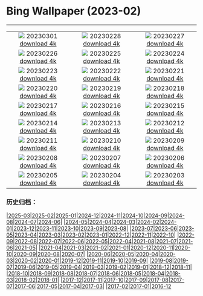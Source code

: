 # Bing Wallpaper (2023-02)
**************
| | | |
|:-:|:-:|:-:|
| ![](https://www.bing.com/th?id=OHR.LuebeckCityGate_DE-DE8410564862_1920x1080.jpg) 20230301 [download 4k](https://www.bing.com/th?id=OHR.LuebeckCityGate_DE-DE8410564862_UHD.jpg) | ![](https://www.bing.com/th?id=OHR.AtraniAmalfi_DE-DE5478327830_1920x1080.jpg) 20230228 [download 4k](https://www.bing.com/th?id=OHR.AtraniAmalfi_DE-DE5478327830_UHD.jpg) | ![](https://www.bing.com/th?id=OHR.PolarBearFrost_DE-DE6073981048_1920x1080.jpg) 20230227 [download 4k](https://www.bing.com/th?id=OHR.PolarBearFrost_DE-DE6073981048_UHD.jpg) |
| ![](https://www.bing.com/th?id=OHR.CanopyPeru_DE-DE4866151394_1920x1080.jpg) 20230226 [download 4k](https://www.bing.com/th?id=OHR.CanopyPeru_DE-DE4866151394_UHD.jpg) | ![](https://www.bing.com/th?id=OHR.BryceAnniv_DE-DE3264919137_1920x1080.jpg) 20230225 [download 4k](https://www.bing.com/th?id=OHR.BryceAnniv_DE-DE3264919137_UHD.jpg) | ![](https://www.bing.com/th?id=OHR.RichmondParkDuck_DE-DE8282627853_1920x1080.jpg) 20230224 [download 4k](https://www.bing.com/th?id=OHR.RichmondParkDuck_DE-DE8282627853_UHD.jpg) |
| ![](https://www.bing.com/th?id=OHR.ParisWinter_DE-DE2319621841_1920x1080.jpg) 20230223 [download 4k](https://www.bing.com/th?id=OHR.ParisWinter_DE-DE2319621841_UHD.jpg) | ![](https://www.bing.com/th?id=OHR.FriedensglockeFichtelberg_DE-DE0791222522_1920x1080.jpg) 20230222 [download 4k](https://www.bing.com/th?id=OHR.FriedensglockeFichtelberg_DE-DE0791222522_UHD.jpg) | ![](https://www.bing.com/th?id=OHR.MardiGrasNOLA_DE-DE2512685536_1920x1080.jpg) 20230221 [download 4k](https://www.bing.com/th?id=OHR.MardiGrasNOLA_DE-DE2512685536_UHD.jpg) |
| ![](https://www.bing.com/th?id=OHR.Itaimbezinho_DE-DE7568052813_1920x1080.jpg) 20230220 [download 4k](https://www.bing.com/th?id=OHR.Itaimbezinho_DE-DE7568052813_UHD.jpg) | ![](https://www.bing.com/th?id=OHR.MauiWhale_DE-DE2654887932_1920x1080.jpg) 20230219 [download 4k](https://www.bing.com/th?id=OHR.MauiWhale_DE-DE2654887932_UHD.jpg) | ![](https://www.bing.com/th?id=OHR.EbenIceCave_DE-DE2769796122_1920x1080.jpg) 20230218 [download 4k](https://www.bing.com/th?id=OHR.EbenIceCave_DE-DE2769796122_UHD.jpg) |
| ![](https://www.bing.com/th?id=OHR.BirdcountAllen_DE-DE9670864483_1920x1080.jpg) 20230217 [download 4k](https://www.bing.com/th?id=OHR.BirdcountAllen_DE-DE9670864483_UHD.jpg) | ![](https://www.bing.com/th?id=OHR.BerlinaleEroeffnung_DE-DE6394050974_1920x1080.jpg) 20230216 [download 4k](https://www.bing.com/th?id=OHR.BerlinaleEroeffnung_DE-DE6394050974_UHD.jpg) | ![](https://www.bing.com/th?id=OHR.HippoDayChobe_DE-DE9450104011_1920x1080.jpg) 20230215 [download 4k](https://www.bing.com/th?id=OHR.HippoDayChobe_DE-DE9450104011_UHD.jpg) |
| ![](https://www.bing.com/th?id=OHR.OtaruIgloo_DE-DE9255380929_1920x1080.jpg) 20230214 [download 4k](https://www.bing.com/th?id=OHR.OtaruIgloo_DE-DE9255380929_UHD.jpg) | ![](https://www.bing.com/th?id=OHR.MoonValley_DE-DE9146527929_1920x1080.jpg) 20230213 [download 4k](https://www.bing.com/th?id=OHR.MoonValley_DE-DE9146527929_UHD.jpg) | ![](https://www.bing.com/th?id=OHR.BoobyDarwinDay_DE-DE5337975937_1920x1080.jpg) 20230212 [download 4k](https://www.bing.com/th?id=OHR.BoobyDarwinDay_DE-DE5337975937_UHD.jpg) |
| ![](https://www.bing.com/th?id=OHR.DarkSkiesDV_DE-DE8887826731_1920x1080.jpg) 20230211 [download 4k](https://www.bing.com/th?id=OHR.DarkSkiesDV_DE-DE8887826731_UHD.jpg) | ![](https://www.bing.com/th?id=OHR.EpidaurusGreece_DE-DE1707916573_1920x1080.jpg) 20230210 [download 4k](https://www.bing.com/th?id=OHR.EpidaurusGreece_DE-DE1707916573_UHD.jpg) | ![](https://www.bing.com/th?id=OHR.LowerAntelopeAZ_DE-DE2106180406_1920x1080.jpg) 20230209 [download 4k](https://www.bing.com/th?id=OHR.LowerAntelopeAZ_DE-DE2106180406_UHD.jpg) |
| ![](https://www.bing.com/th?id=OHR.NorwayRestArea_DE-DE1771127643_1920x1080.jpg) 20230208 [download 4k](https://www.bing.com/th?id=OHR.NorwayRestArea_DE-DE1771127643_UHD.jpg) | ![](https://www.bing.com/th?id=OHR.MedievalLabro_DE-DE1367991913_1920x1080.jpg) 20230207 [download 4k](https://www.bing.com/th?id=OHR.MedievalLabro_DE-DE1367991913_UHD.jpg) | ![](https://www.bing.com/th?id=OHR.WaitangiFjordlandNP_DE-DE1132934646_1920x1080.jpg) 20230206 [download 4k](https://www.bing.com/th?id=OHR.WaitangiFjordlandNP_DE-DE1132934646_UHD.jpg) |
| ![](https://www.bing.com/th?id=OHR.MonarchPismo_DE-DE0674772608_1920x1080.jpg) 20230205 [download 4k](https://www.bing.com/th?id=OHR.MonarchPismo_DE-DE0674772608_UHD.jpg) | ![](https://www.bing.com/th?id=OHR.FeldbergSchnee_DE-DE7352246825_1920x1080.jpg) 20230204 [download 4k](https://www.bing.com/th?id=OHR.FeldbergSchnee_DE-DE7352246825_UHD.jpg) | ![](https://www.bing.com/th?id=OHR.QuebecFrontenac_DE-DE0168248973_1920x1080.jpg) 20230203 [download 4k](https://www.bing.com/th?id=OHR.QuebecFrontenac_DE-DE0168248973_UHD.jpg) |

### 历史归档：

|[2025-03](/../2025-03/2025-03.md)|[2025-02](/../2025-02/2025-02.md)|[2025-01](/../2025-01/2025-01.md)|[2024-12](/../2024-12/2024-12.md)|[2024-11](/../2024-11/2024-11.md)|[2024-10](/../2024-10/2024-10.md)|[2024-09](/../2024-09/2024-09.md)|[2024-08](/../2024-08/2024-08.md)|[2024-07](/../2024-07/2024-07.md)|[2024-06](/../2024-06/2024-06.md)|
|[2024-05](/../2024-05/2024-05.md)|[2024-04](/../2024-04/2024-04.md)|[2024-03](/../2024-03/2024-03.md)|[2024-02](/../2024-02/2024-02.md)|[2024-01](/../2024-01/2024-01.md)|[2023-12](/../2023-12/2023-12.md)|[2023-11](/../2023-11/2023-11.md)|[2023-10](/../2023-10/2023-10.md)|[2023-09](/../2023-09/2023-09.md)|[2023-08](/../2023-08/2023-08.md)|
|[2023-07](/../2023-07/2023-07.md)|[2023-06](/../2023-06/2023-06.md)|[2023-05](/../2023-05/2023-05.md)|[2023-04](/../2023-04/2023-04.md)|[2023-03](/../2023-03/2023-03.md)|[2023-02](/2023-02.md)|[2023-01](/../2023-01/2023-01.md)|[2022-12](/../2022-12/2022-12.md)|[2022-11](/../2022-11/2022-11.md)|[2022-10](/../2022-10/2022-10.md)|
|[2022-09](/../2022-09/2022-09.md)|[2022-08](/../2022-08/2022-08.md)|[2022-07](/../2022-07/2022-07.md)|[2022-06](/../2022-06/2022-06.md)|[2022-05](/../2022-05/2022-05.md)|[2022-04](/../2022-04/2022-04.md)|[2021-08](/../2021-08/2021-08.md)|[2021-07](/../2021-07/2021-07.md)|[2021-06](/../2021-06/2021-06.md)|[2021-05](/../2021-05/2021-05.md)|
|[2021-04](/../2021-04/2021-04.md)|[2021-03](/../2021-03/2021-03.md)|[2021-02](/../2021-02/2021-02.md)|[2021-01](/../2021-01/2021-01.md)|[2020-12](/../2020-12/2020-12.md)|[2020-11](/../2020-11/2020-11.md)|[2020-10](/../2020-10/2020-10.md)|[2020-09](/../2020-09/2020-09.md)|[2020-08](/../2020-08/2020-08.md)|[2020-07](/../2020-07/2020-07.md)|
|[2020-06](/../2020-06/2020-06.md)|[2020-05](/../2020-05/2020-05.md)|[2020-04](/../2020-04/2020-04.md)|[2020-03](/../2020-03/2020-03.md)|[2020-02](/../2020-02/2020-02.md)|[2020-01](/../2020-01/2020-01.md)|[2019-12](/../2019-12/2019-12.md)|[2019-11](/../2019-11/2019-11.md)|[2019-10](/../2019-10/2019-10.md)|[2019-09](/../2019-09/2019-09.md)|
|[2019-08](/../2019-08/2019-08.md)|[2019-07](/../2019-07/2019-07.md)|[2019-06](/../2019-06/2019-06.md)|[2019-05](/../2019-05/2019-05.md)|[2019-04](/../2019-04/2019-04.md)|[2019-03](/../2019-03/2019-03.md)|[2019-02](/../2019-02/2019-02.md)|[2019-01](/../2019-01/2019-01.md)|[2018-12](/../2018-12/2018-12.md)|[2018-11](/../2018-11/2018-11.md)|
|[2018-10](/../2018-10/2018-10.md)|[2018-09](/../2018-09/2018-09.md)|[2018-08](/../2018-08/2018-08.md)|[2018-07](/../2018-07/2018-07.md)|[2018-06](/../2018-06/2018-06.md)|[2018-05](/../2018-05/2018-05.md)|[2018-04](/../2018-04/2018-04.md)|[2018-03](/../2018-03/2018-03.md)|[2018-02](/../2018-02/2018-02.md)|[2018-01](/../2018-01/2018-01.md)|
|[2017-12](/../2017-12/2017-12.md)|[2017-11](/../2017-11/2017-11.md)|[2017-10](/../2017-10/2017-10.md)|[2017-09](/../2017-09/2017-09.md)|[2017-08](/../2017-08/2017-08.md)|[2017-07](/../2017-07/2017-07.md)|[2017-06](/../2017-06/2017-06.md)|[2017-05](/../2017-05/2017-05.md)|[2017-04](/../2017-04/2017-04.md)|[2017-03](/../2017-03/2017-03.md)|
|[2017-02](/../2017-02/2017-02.md)|[2017-01](/../2017-01/2017-01.md)|[2016-12](/../2016-12/2016-12.md)